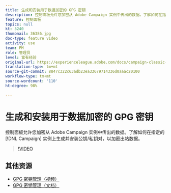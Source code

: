 ```yaml
---
title: 生成和安装用于数据加密的 GPG 密钥
description: 控制面板允许您加密从 Adobe Campaign 实例中传出的数据。了解如何在指定的 Campaign 实例上生成并安装公钥/私钥对，以加密出站数据。
feature: 控制面板
topics: null
kt: 5240
thumbnail: 36386.jpg
doc-type: feature video
activity: use
team: PM
role: 管理员
level: 富有经验
original-url: https://experienceleague.adobe.com/docs/campaign-classic-learn/tutorials/administrating/control-panel-acc/gpg-key-management/generating-and-installing-gpg-keys-for-data-encryption.html
translation-type: tm+mt
source-git-commit: 8847c322c63adb23ea33679714336d0aaac20100
workflow-type: tm+mt
source-wordcount: '110'
ht-degree: 98%

---
```



# 生成和安装用于数据加密的 GPG 密钥

控制面板允许您加密从 Adobe Campaign 实例中传出的数据。了解如何在指定的 [!DNL Campaign] 实例上生成并安装公钥/私钥对，以加密出站数据。

>[!VIDEO](https://video.tv.adobe.com/v/36386?quality=12)

## 其他资源

* [GPG 密钥管理（视频）](./gpg-key-management-overview.md)
* [GPG 密钥管理（文档）](https://docs.adobe.com/content/help/zh-Hans/control-panel/using/instances-settings/gpg-keys-management.html)
